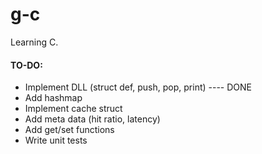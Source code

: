 # g-c

Learning C.

#### TO-DO:
+ Implement DLL (struct def, push, pop, print) ---- DONE
+ Add hashmap
+ Implement cache struct
+ Add meta data (hit ratio, latency)
+ Add get/set functions
+ Write unit tests